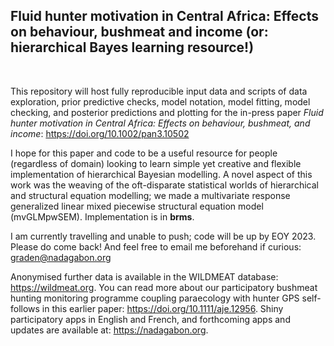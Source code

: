 ## Fluid hunter motivation in Central Africa: Effects on behaviour, bushmeat and income (or: hierarchical Bayes learning resource!)
<!---## :deciduous_tree: :boar::man_walking_dark_skin_tone::poultry_leg: :euro: :writing_hand_dark_skin_tone: :computer: :person_raising_hand_dark_skin_tone::cyclone:--->

<br>

This repository will host fully reproducible input data and scripts of data exploration, prior predictive checks, model notation, model fitting, model checking, and posterior predictions and plotting for the in-press paper *Fluid hunter motivation in Central Africa: Effects on behaviour, bushmeat, and income*: https://doi.org/10.1002/pan3.10502

I hope for this paper and code to be a useful resource for people (regardless of domain) looking to learn simple yet creative and flexible implementation of hierarchical Bayesian modelling. A novel aspect of this work was the weaving of the oft-disparate statistical worlds of hierarchical and structural equation modelling; we made a multivariate response generalized linear mixed piecewise structural equation model (mvGLMpwSEM). Implementation is in **brms**.

I am currently travelling and unable to push; code will be up by EOY 2023. Please do come back! And feel free to email me beforehand if curious: graden@nadagabon.org

Anonymised further data is available in the WILDMEAT database: https://wildmeat.org. You can read more about our participatory bushmeat hunting monitoring programme coupling paraecology with hunter GPS self-follows in this earlier paper: https://doi.org/10.1111/aje.12956. Shiny participatory apps in English and French, and forthcoming apps and updates are available at: https://nadagabon.org. 

<!---To run the code, download the entire repository and run scripts within the R project. The 3 scripts are as follows:

* **clean_transects.R**: this runs the diagnostic tool that corrects typos and errors in raw entered paraecologist bushmeat transect data and produces a report of its quality (see section 2.2 of the paper). If you run the script, it creates .csv products in *./outputs/cleaned/*. Similar logic not included in this repository was used cleaning the hunter self-follow data.
* **estimate_offtake.R**: this runs the algorithm used to estimate observed offtake described in section 2.3 of the paper and Appendix S3. If you run the script, it creates a .csv in *./outputs/*. 
* **summarize_offtake.R**: this runs the analyses integrating transect and self-follow data to estimate annual offtake described in section 2.3 of the paper. It further summarizes data and produces examples of figures 4--6 (different than the paper, as using the limited data). Figures 1 & 2 are excluded because their creation requires explicit spatial data; Figure 3 is a photograph. If you run the script, it creates .csv data summaries in *./outputs/* and .pdf graphics in *./outputs/figures/*.

To restore the project library locally onto your machine before running scripts (in case of issues using different package versions), begin by running the following command in the console: `renv::restore()`--->










